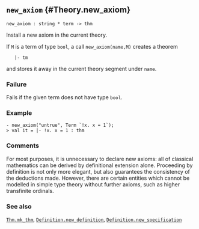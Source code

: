 ## `new_axiom` {#Theory.new_axiom}


```
new_axiom : string * term -> thm
```



Install a new axiom in the current theory.


If `M` is a term of type `bool`, a call `new_axiom(name,M)` creates
a theorem
    
       |- tm
    
and stores it away in the current theory segment under `name`.

### Failure

Fails if the given term does not have type `bool`.

### Example

    
    - new_axiom("untrue", Term `!x. x = 1`);
    > val it = |- !x. x = 1 : thm
    

### Comments

For most purposes, it is unnecessary to declare new axioms: all
of classical mathematics can be derived by definitional extension
alone. Proceeding by definition is not only more elegant, but also
guarantees the consistency of the deductions made. However, there are
certain entities which cannot be modelled in simple type theory without
further axioms, such as higher transfinite ordinals.

### See also

[`Thm.mk_thm`](#Thm.mk_thm), [`Definition.new_definition`](#Definition.new_definition), [`Definition.new_specification`](#Definition.new_specification)

